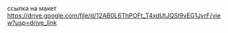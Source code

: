 ссылка на макет
https://drive.google.com/file/d/12AB0L6ThPOFt_T4xdUtJQSI9vEG1JvrF/view?usp=drive_link